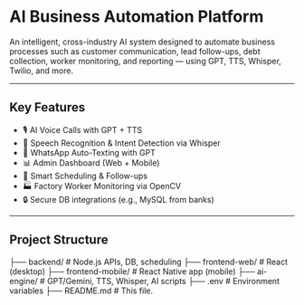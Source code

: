 #  AI Business Automation Platform

An intelligent, cross-industry AI system designed to automate business processes such as customer communication, lead follow-ups, debt collection, worker monitoring, and reporting — using GPT, TTS, Whisper, Twilio, and more.

---

##  Key Features

- 🎙️ AI Voice Calls with GPT + TTS
- 🧠 Speech Recognition & Intent Detection via Whisper
- 💬 WhatsApp Auto-Texting with GPT
- 📊 Admin Dashboard (Web + Mobile)
- 📆 Smart Scheduling & Follow-ups
- 🏭 Factory Worker Monitoring via OpenCV
- 🔒 Secure DB integrations (e.g., MySQL from banks)

---

##  Project Structure
 
├── backend/ # Node.js APIs, DB, scheduling
├── frontend-web/ # React (desktop)
├── frontend-mobile/ # React Native app (mobile)
├── ai-engine/ # GPT/Gemini, TTS, Whisper, AI scripts
├── .env # Environment variables
├── README.md # This file.
